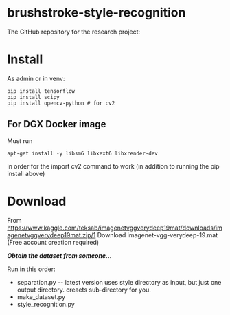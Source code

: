 # brushstroke-style-recognition
The GitHub repository for the research project:

# Install
As admin or in venv:

```
pip install tensorflow
pip install scipy
pip install opencv-python # for cv2
```

## For DGX Docker image

Must run 
```
apt-get install -y libsm6 libxext6 libxrender-dev
```
in order for the import cv2 command to work (in addition to running the pip install above)

# Download
From
https://www.kaggle.com/teksab/imagenetvggverydeep19mat/downloads/imagenetvggverydeep19mat.zip/1
Download
imagenet-vgg-verydeep-19.mat
(Free account creation required)

***Obtain the dataset from someone...***

Run in this order:
* separation.py -- latest version uses style directory as input, but just one output directory. creaets sub-directory for you.
* make_dataset.py
* style_recognition.py

